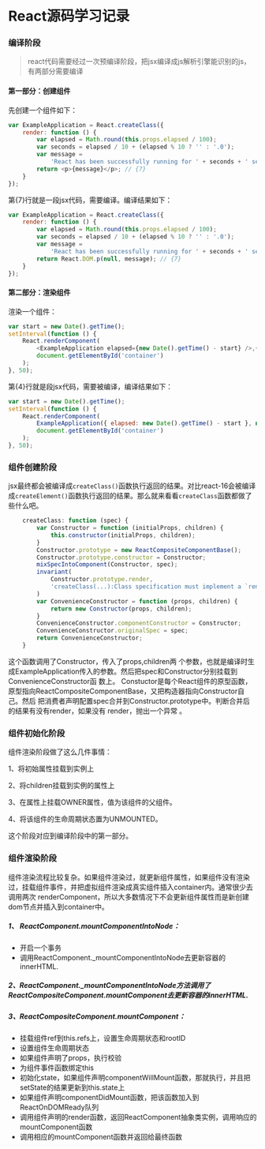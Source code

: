 
# React源码学习记录
### 编译阶段
> react代码需要经过一次预编译阶段，把jsx编译成js解析引擎能识别的js，有两部分需要编译
#### 第一部分：创建组件
先创建一个组件如下：
```javascript
var ExampleApplication = React.createClass({
    render: function () {
        var elapsed = Math.round(this.props.elapsed / 100);
        var seconds = elapsed / 10 + (elapsed % 10 ? '' : '.0');
        var message =
            'React has been successfully running for ' + seconds + ' seconds.';
        return <p>{message}</p>; // {7}
    }
});
```
第{7}行就是一段jsx代码，需要编译。编译结果如下：
```javascript
var ExampleApplication = React.createClass({
    render: function () {
        var elapsed = Math.round(this.props.elapsed / 100);
        var seconds = elapsed / 10 + (elapsed % 10 ? '' : '.0');
        var message =
            'React has been successfully running for ' + seconds + ' seconds.';
        return React.DOM.p(null, message); // {7}
    }
});
```
#### 第二部分：渲染组件
渲染一个组件：
```javascript
var start = new Date().getTime();
setInterval(function () {
    React.renderComponent(
        <ExampleApplication elapsed={new Date().getTime() - start} />,{4}
        document.getElementById('container')
    );
}, 50);
```
第{4}行就是段jsx代码，需要被编译，编译结果如下：
```javascript
var start = new Date().getTime();
setInterval(function () {
    React.renderComponent(
        ExampleApplication({ elapsed: new Date().getTime() - start }, null),{4}
        document.getElementById('container')
    );
}, 50);
```
### 组件创建阶段
jsx最终都会被编译成`createClass()`函数执行返回的结果。对比react-16会被编译成`createElement()`函数执行返回的结果。那么就来看看`createClass`函数都做了些什么吧。
```javascript
    createClass: function (spec) {
        var Constructor = function (initialProps, children) {
            this.constructor(initialProps, children);
        }
        Constructor.prototype = new ReactCompositeComponentBase();
        Constructor.prototype.constructor = Constructor;
        mixSpecIntoComponent(Constructor, spec);
        invariant(
            Constructor.prototype.render,
            'createClass(...):Class specification must implement a `render`method'
        )
        var ConvenienceConstructor = function (props, children) {
            return new Constructor(props, children);
        }
        ConvenienceConstructor.componentConstructor = Constructor;
        ConvenienceConstructor.originalSpec = spec;
        return ConvenienceConstructor;
    }
```
这个函数调用了Constructor，传入了props,children两
个参数，也就是编译时生成ExampleApplication传入的参数。然后把spec和Constructor分别挂载到ConvenienceConstructor函
数上。
Constuctor是每个React组件的原型函数，原型指向ReactCompositeComponentBase，又把构造器指向Constructor自己。然后
把消费者声明配置spec合并到Constructor.prototype中。判断合并后的结果有没有render，如果没有 render，抛出一个异常
。
### 组件初始化阶段
组件渲染阶段做了这么几件事情：

1、将初始属性挂载到实例上

2、将children挂载到实例的属性上

3、在属性上挂载OWNER属性，值为该组件的父组件。

4、将该组件的生命周期状态置为UNMOUNTED。

这个阶段对应到编译阶段中的第一部分。
### 组件渲染阶段
组件渲染流程比较复杂。如果组件渲染过，就更新组件属性，如果组件没有渲染过，挂载组件事件，并把虚拟组件渲染成真实组件插入container内。通常很少去调用两次
renderComponent，所以大多数情况下不会更新组件属性而是新创建dom节点并插入到container中。

##### 1、 ReactComponent.mountComponentIntoNode：
- 开启一个事务
- 调用ReactComponent._mountComponentIntoNode去更新容器的innerHTML.
##### 2、ReactComponent._mountComponentIntoNode方法调用了ReactCompositeComponent.mountComponent去更新容器的innerHTML.
##### 3、ReactCompositeComponent.mountComponent：
- 挂载组件ref到this.refs上，设置生命周期状态和rootID
- 设置组件生命周期状态
- 如果组件声明了props，执行校验
- 为组件事件函数绑定this
- 初始化state，如果组件声明componentWillMount函数，那就执行，并且把setState的结果更新到this.state上
- 如果组件声明componentDidMount函数，把该函数加入到ReactOnDOMReady队列
- 调用组件声明的render函数，返回ReactComponent抽象类实例，调用响应的mountComponent函数
- 调用相应的mountComponent函数并返回给最终函数

